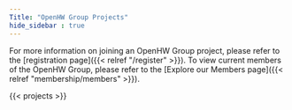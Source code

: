 ```yaml
---
Title: "OpenHW Group Projects"
hide_sidebar : true
---
```

For more information on joining an OpenHW Group project, please refer to the [registration page]({{< relref "/register" >}}). To view current members of the OpenHW Group, please refer to the [Explore our Members page]({{< relref "membership/members" >}}).

{{< projects >}}